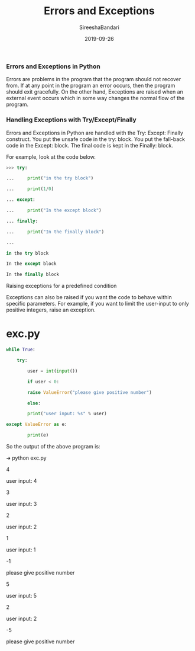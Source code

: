 ﻿---
title: Errors and Exceptions
date: 2019-09-26
author: SireeshaBandari
categories:
  - Python
---


### Errors and Exceptions in Python

Errors are problems in the program that the program should not recover from. If at any point in the program an error occurs, then the program should exit gracefully. On the other hand, Exceptions are raised when an external event occurs which in some way changes the normal flow of the program.

### Handling Exceptions with Try/Except/Finally

Errors and Exceptions in Python are handled with the Try: Except: Finally construct. You put the unsafe code in the try: block. You put the fall-back code in the Except: block. The final code is kept in the Finally: block.

For example, look at the code below.
```python
>>> try:

...     print("in the try block")

...     print(1/0)

... except:

...     print("In the except block")

... finally:

...     print("In the finally block")

...

in the try block

In the except block

In the finally block
```
Raising exceptions for a predefined condition

Exceptions can also be raised if you want the code to behave within specific parameters. For example, if you want to limit the user-input to only positive integers, raise an exception.

# exc.py
```python
while True:

    try:

        user = int(input())

        if user < 0:

        raise ValueError("please give positive number")

        else:

        print("user input: %s" % user)

except ValueError as e:

        print(e)
```
So the output of the above program is:

➜  python exc.py

4

user input: 4

3

user input: 3

2

user input: 2

1

user input: 1

-1

please give positive number

5

user input: 5

2

user input: 2

-5

please give positive number

